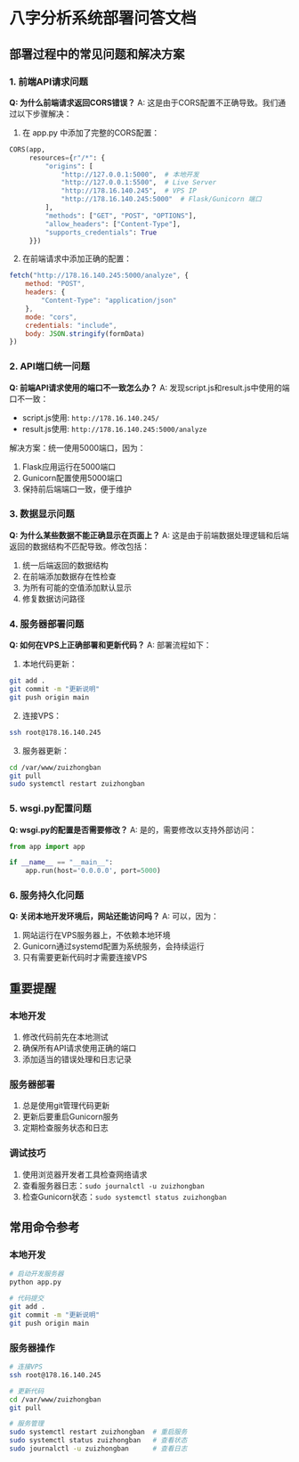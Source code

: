 # 八字分析系统部署问答文档

## 部署过程中的常见问题和解决方案

### 1. 前端API请求问题

**Q: 为什么前端请求返回CORS错误？**
A: 这是由于CORS配置不正确导致。我们通过以下步骤解决：
1. 在 app.py 中添加了完整的CORS配置：
```python
CORS(app, 
     resources={r"/*": {
         "origins": [
             "http://127.0.0.1:5000",  # 本地开发
             "http://127.0.0.1:5500",  # Live Server
             "http://178.16.140.245",  # VPS IP
             "http://178.16.140.245:5000"  # Flask/Gunicorn 端口
         ],
         "methods": ["GET", "POST", "OPTIONS"],
         "allow_headers": ["Content-Type"],
         "supports_credentials": True
     }})
```

2. 在前端请求中添加正确的配置：
```javascript
fetch("http://178.16.140.245:5000/analyze", {
    method: "POST",
    headers: {
        "Content-Type": "application/json"
    },
    mode: "cors",
    credentials: "include",
    body: JSON.stringify(formData)
})
```

### 2. API端口统一问题

**Q: 前端API请求使用的端口不一致怎么办？**
A: 发现script.js和result.js中使用的端口不一致：
- script.js使用: `http://178.16.140.245/`
- result.js使用: `http://178.16.140.245:5000/analyze`

解决方案：统一使用5000端口，因为：
1. Flask应用运行在5000端口
2. Gunicorn配置使用5000端口
3. 保持前后端端口一致，便于维护

### 3. 数据显示问题

**Q: 为什么某些数据不能正确显示在页面上？**
A: 这是由于前端数据处理逻辑和后端返回的数据结构不匹配导致。修改包括：
1. 统一后端返回的数据结构
2. 在前端添加数据存在性检查
3. 为所有可能的空值添加默认显示
4. 修复数据访问路径

### 4. 服务器部署问题

**Q: 如何在VPS上正确部署和更新代码？**
A: 部署流程如下：
1. 本地代码更新：
```bash
git add .
git commit -m "更新说明"
git push origin main
```

2. 连接VPS：
```bash
ssh root@178.16.140.245
```

3. 服务器更新：
```bash
cd /var/www/zuizhongban
git pull
sudo systemctl restart zuizhongban
```

### 5. wsgi.py配置问题

**Q: wsgi.py的配置是否需要修改？**
A: 是的，需要修改以支持外部访问：
```python
from app import app

if __name__ == "__main__":
    app.run(host='0.0.0.0', port=5000)
```

### 6. 服务持久化问题

**Q: 关闭本地开发环境后，网站还能访问吗？**
A: 可以，因为：
1. 网站运行在VPS服务器上，不依赖本地环境
2. Gunicorn通过systemd配置为系统服务，会持续运行
3. 只有需要更新代码时才需要连接VPS

## 重要提醒

### 本地开发
1. 修改代码前先在本地测试
2. 确保所有API请求使用正确的端口
3. 添加适当的错误处理和日志记录

### 服务器部署
1. 总是使用git管理代码更新
2. 更新后要重启Gunicorn服务
3. 定期检查服务状态和日志

### 调试技巧
1. 使用浏览器开发者工具检查网络请求
2. 查看服务器日志：`sudo journalctl -u zuizhongban`
3. 检查Gunicorn状态：`sudo systemctl status zuizhongban`

## 常用命令参考

### 本地开发
```bash
# 启动开发服务器
python app.py

# 代码提交
git add .
git commit -m "更新说明"
git push origin main
```

### 服务器操作
```bash
# 连接VPS
ssh root@178.16.140.245

# 更新代码
cd /var/www/zuizhongban
git pull

# 服务管理
sudo systemctl restart zuizhongban  # 重启服务
sudo systemctl status zuizhongban   # 查看状态
sudo journalctl -u zuizhongban      # 查看日志
```
